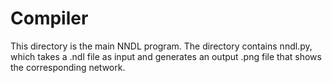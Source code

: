 # Compiler
This directory is the main NNDL program. The directory contains nndl.py,
which takes a .ndl file as input and generates an output .png file that
shows the corresponding network.
